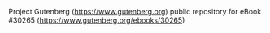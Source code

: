 Project Gutenberg (https://www.gutenberg.org) public repository for eBook #30265 (https://www.gutenberg.org/ebooks/30265)
